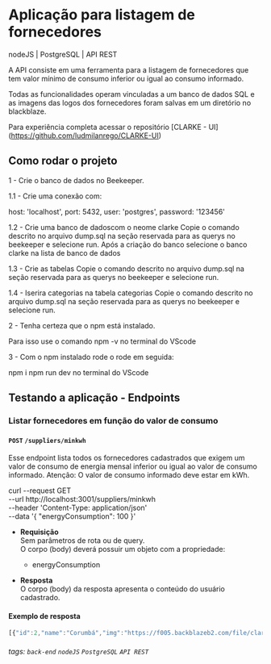 # Aplicação para listagem de fornecedores 
nodeJS | PostgreSQL | API REST


A API consiste em uma ferramenta para a listagem de fornecedores que tem valor mínimo de consumo inferior ou igual ao consumo informado.

Todas as funcionalidades operam vinculadas a um banco de dados SQL e as imagens das logos dos fornecedores foram salvas em um diretório no blackblaze.

Para experiência completa acessar o repositório [CLARKE - UI] (https://github.com/ludmilanrego/CLARKE-UI)

## Como rodar o projeto

1 - Crie o banco de dados no Beekeeper.

1.1 - Crie uma conexão com:

host: 'localhost',
port: 5432,
user: 'postgres',
password: '123456'

1.2 - Crie uma banco de dadoscom o neome clarke
Copie o comando descrito no arquivo dump.sql na seção reservada para as querys no beekeeper e selecione run.
Após a criação do banco selecione o banco clarke na lista de banco de dados

1.3 - Crie as tabelas
Copie o comando descrito no arquivo dump.sql na seção reservada para as querys no beekeeper e selecione run.

1.4 - Iserira categorias na tabela categorias
Copie o comando descrito no arquivo dump.sql na seção reservada para as querys no beekeeper e selecione run.

2 - Tenha certeza que o npm está instalado.

Para isso use o comando npm -v no terminal do VScode

3 - Com o npm instalado rode o rode em seguida:

npm i npm run dev no terminal do VScode


## Testando a aplicação - Endpoints

### Listar fornecedores em função do valor de consumo

#### `POST` `/suppliers/minkwh`

Esse endpoint lista todos os fornecedores cadastrados que exigem um valor de consumo de energia mensal inferior ou igual ao valor de consumo informado.
Atenção: O valor de consumo informado deve estar em kWh.

curl --request GET \
  --url http://localhost:3001/suppliers/minkwh \
  --header 'Content-Type: application/json' \
  --data '{
	"energyConsumption": 100
}'

- **Requisição**  
    Sem parâmetros de rota ou de query.  
    O corpo (body) deverá possuir um objeto com a propriedade:
  - energyConsumption
 

- **Resposta**  
    O corpo (body) da resposta apresenta o conteúdo do usuário cadastrado. 


#### **Exemplo de resposta**

```javascript
[{"id":2,"name":"Corumbá","img":"https://f005.backblazeb2.com/file/clarke-challenge/corumba-concessoes.png","origin_state":"Bahia","cost_per_kwh":105,"min_kwh":100,"total_customers":100,"costumers_score":4},{"id":3,"name":"Aratu","img":"https://f005.backblazeb2.com/file/clarke-challenge/aratu.jpg","origin_state":"Bahia","cost_per_kwh":100,"min_kwh":100,"total_customers":100,"costumers_score":5},{"id":4,"name":"Ventos Potiguares","img":"https://f005.backblazeb2.com/file/clarke-challenge/ventos-potiguares.png","origin_state":"Piauí","cost_per_kwh":109,"min_kwh":10,"total_customers":100,"costumers_score":3},{"id":5,"name":"d","img":"https://f005.backblazeb2.com/file/clarke-challenge/aratu.jpg","origin_state":"Bahia","cost_per_kwh":107,"min_kwh":10,"total_customers":100,"costumers_score":5},{"id":6,"name":"e","img":"https://f005.backblazeb2.com/file/clarke-challenge/ventos-potiguares.png","origin_state":"São Paulo","cost_per_kwh":110,"min_kwh":50,"total_customers":100,"costumers_score":2}]
```


###### tags: `back-end` `nodeJS` `PostgreSQL` `API REST`
